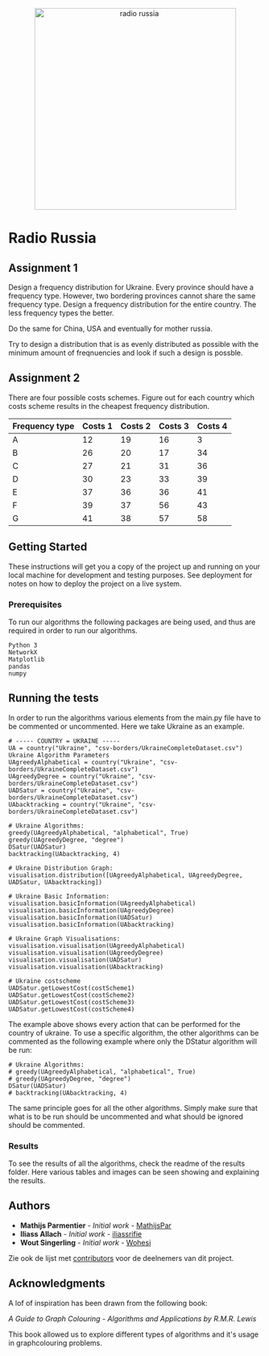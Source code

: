 <p align="center">
  <img src="https://i.imgur.com/Sgd3iqW.png" alt="radio russia" height="400" width="400" />
</p>

# Radio Russia

## Assignment 1

Design a frequency distribution for Ukraine. Every province should have a frequency type. However, two bordering provinces cannot
share the same frequency type. Design a frequency distribution for the entire country. The less frequency types the better. 

Do the same for China, USA and eventually for mother russia.

Try to design a distribution that is as evenly distributed as possible with the minimum amount of freqnuencies and look if 
such a design is possble.

## Assignment 2

There are four possible costs schemes. Figure out for each country which costs scheme results in the cheapest frequency distribution.

Frequency type | Costs 1 | Costs 2 | Costs 3 | Costs 4
------|----|------|---|--
A | 12 | 19 | 16 | 3
B | 26 | 20 | 17 | 34
C | 27 | 21 | 31 | 36
D | 30 | 23 | 33 | 39
E | 37 | 36 | 36 | 41
F | 39 | 37 | 56 | 43
G | 41 | 38 | 57 | 58

## Getting Started

These instructions will get you a copy of the project up and running on your local machine for development and testing purposes. See deployment for notes on how to deploy the project on a live system.

### Prerequisites

To run our algorithms the following packages are being used, and thus are required in order to run our algorithms.

```
Python 3
NetworkX
Matplotlib
pandas
numpy
```

## Running the tests

In order to run the algorithms various elements from the main.py file have to be commented or uncommented. 
Here we take Ukraine as an example. 

```
# ----- COUNTRY = UKRAINE -----
UA = country("Ukraine", "csv-borders/UkraineCompleteDataset.csv")
Ukraine Algorithm Parameters
UAgreedyAlphabetical = country("Ukraine", "csv-borders/UkraineCompleteDataset.csv")
UAgreedyDegree = country("Ukraine", "csv-borders/UkraineCompleteDataset.csv")
UADSatur = country("Ukraine", "csv-borders/UkraineCompleteDataset.csv")
UAbacktracking = country("Ukraine", "csv-borders/UkraineCompleteDataset.csv")

# Ukraine Algorithms:
greedy(UAgreedyAlphabetical, "alphabetical", True)
greedy(UAgreedyDegree, "degree")
DSatur(UADSatur)
backtracking(UAbacktracking, 4)

# Ukraine Distribution Graph:
visualisation.distribution([UAgreedyAlphabetical, UAgreedyDegree, UADSatur, UAbacktracking])

# Ukraine Basic Information:
visualisation.basicInformation(UAgreedyAlphabetical)
visualisation.basicInformation(UAgreedyDegree)
visualisation.basicInformation(UADSatur)
visualisation.basicInformation(UAbacktracking)

# Ukraine Graph Visualisations:
visualisation.visualisation(UAgreedyAlphabetical)
visualisation.visualisation(UAgreedyDegree)
visualisation.visualisation(UADSatur)
visualisation.visualisation(UAbacktracking)

# Ukraine costscheme
UADSatur.getLowestCost(costScheme1)
UADSatur.getLowestCost(costScheme2)
UADSatur.getLowestCost(costScheme3)
UADSatur.getLowestCost(costScheme4)
```
The example above shows every action that can be performed for the country of ukraine. 
To use a specific algorithm, the other algorithms can be commented as the following example where only
the DStatur algorithm will be run: 
```
# Ukraine Algorithms:
# greedy(UAgreedyAlphabetical, "alphabetical", True)
# greedy(UAgreedyDegree, "degree")
DSatur(UADSatur)
# backtracking(UAbacktracking, 4)
```

The same principle goes for all the other algorithms. 
Simply make sure that what is to be run should be uncommented and what should be ignored
should be commented.


### Results

To see the results of all the algorithms, check the readme of the results folder. Here various tables and
images can be seen showing and explaining the results. 


## Authors

* **Mathijs Parmentier** - *Initial work* - [MathijsPar](https://github.com/MathijsPar)
* **Iliass Allach** - *Initial work* - [iliassrifie](https://github.com/iliassrifie)
* **Wout Singerling** - *Initial work* - [Wohesi](https://github.com/Wohesi)

Zie ook de lijst met [contributors](https://github.com/Wohesi/progtheorie/graphs/contributors) voor de deelnemers van dit project. 


## Acknowledgments

A lof of inspiration has been drawn from the following book: 

*A Guide to Graph Colouring - Algorithms and Applications by R.M.R. Lewis*

This book allowed us to explore different types of algorithms and it's usage in graphcolouring problems. 
 


